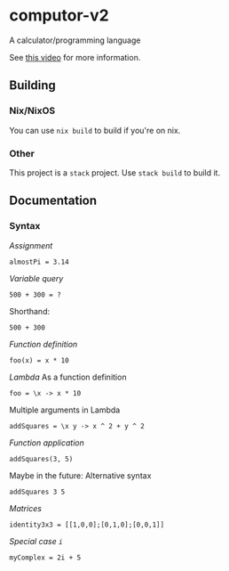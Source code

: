 # computor-v2

A calculator/programming language

See [this video](https://www.youtube.com/watch?v=8d4RtvMQp10) for more information.


## Building

### Nix/NixOS

You can use `nix build` to build if you're on nix.

### Other

This project is a `stack` project. Use `stack build` to build it.

## Documentation

### Syntax

*Assignment*
```
almostPi = 3.14
```

*Variable query*
```
500 + 300 = ?
```
Shorthand:
```
500 + 300
```

*Function definition*
```
foo(x) = x * 10
```

*Lambda*
As a function definition
```
foo = \x -> x * 10
```
Multiple arguments in Lambda
```
addSquares = \x y -> x ^ 2 + y ^ 2
```

*Function application*
```
addSquares(3, 5)
```

Maybe in the future: Alternative syntax
```
addSquares 3 5
```

*Matrices*
```
identity3x3 = [[1,0,0];[0,1,0];[0,0,1]]
```

*Special case `i`*

```
myComplex = 2i + 5
```
